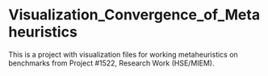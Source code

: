 # Visualization_Convergence_of_Metaheuristics

  This is a project with visualization files for working metaheuristics on benchmarks from Project #1522, Research Work (HSE/MIEM).
